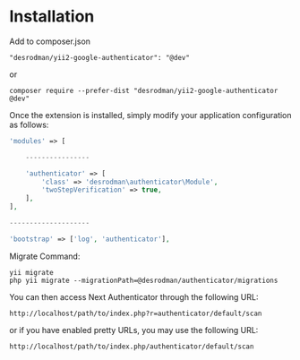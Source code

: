 # Installation
Add to composer.json

```
"desrodman/yii2-google-authenticator": "@dev"
```
or
```
composer require --prefer-dist "desrodman/yii2-google-authenticator @dev"
```

Once the extension is installed, simply modify your application configuration as follows:
```php
'modules' => [

    ----------------

    'authenticator' => [
        'class' => 'desrodman\authenticator\Module',
        'twoStepVerification' => true,
    ],
],

--------------------

'bootstrap' => ['log', 'authenticator'],

```

Migrate Command: 
```
yii migrate
php yii migrate --migrationPath=@desrodman/authenticator/migrations
```


You can then access Next Authenticator through the following URL:
```
http://localhost/path/to/index.php?r=authenticator/default/scan
```
or if you have enabled pretty URLs, you may use the following URL:
```
http://localhost/path/to/index.php/authenticator/default/scan
```

